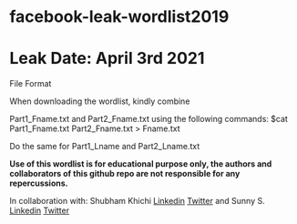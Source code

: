 # facebook-leak-wordlist2019
# Leak Date: April 3rd 2021

File Format

When downloading the wordlist, kindly combine

<p>Part1_Fname.txt and Part2_Fname.txt using the following commands: $cat Part1_Fname.txt Part2_Fname.txt > Fname.txt</p>
Do the same for Part1_Lname and Part2_Lname.txt


**Use of this wordlist is for educational purpose only, the authors and collaborators of this github repo are not responsible for any repercussions.**

In collaboration with: Shubham Khichi [Linkedin](https://linkedin.com/in/shubhamkhichi) [Twitter](https://twitter.com/infosecbroo) and Sunny S. [Linkedin](https://linkedin.com/in/sunny-x) [Twitter](https://twitter.com/knightsbr1dge)
